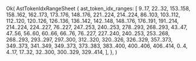 Ok(
    AstTokenIdxRangeSheet {
        ast_token_idx_ranges: [
            9..17,
            22..32,
            153..158,
            158..162,
            162..173,
            173..176,
            148..176,
            221..224,
            214..224,
            86..103,
            103..112,
            112..120,
            120..126,
            126..136,
            136..142,
            142..148,
            148..176,
            176..191,
            191..214,
            214..224,
            224..227,
            76..227,
            247..253,
            240..253,
            278..293,
            268..293,
            43..47,
            47..56,
            56..60,
            60..66,
            66..76,
            76..227,
            227..240,
            240..253,
            253..268,
            268..293,
            293..297,
            297..300,
            312..320,
            320..326,
            326..329,
            357..373,
            349..373,
            341..349,
            349..373,
            373..383,
            383..400,
            400..406,
            406..414,
            0..4,
            4..17,
            17..32,
            32..300,
            300..329,
            329..414,
        ],
    },
)